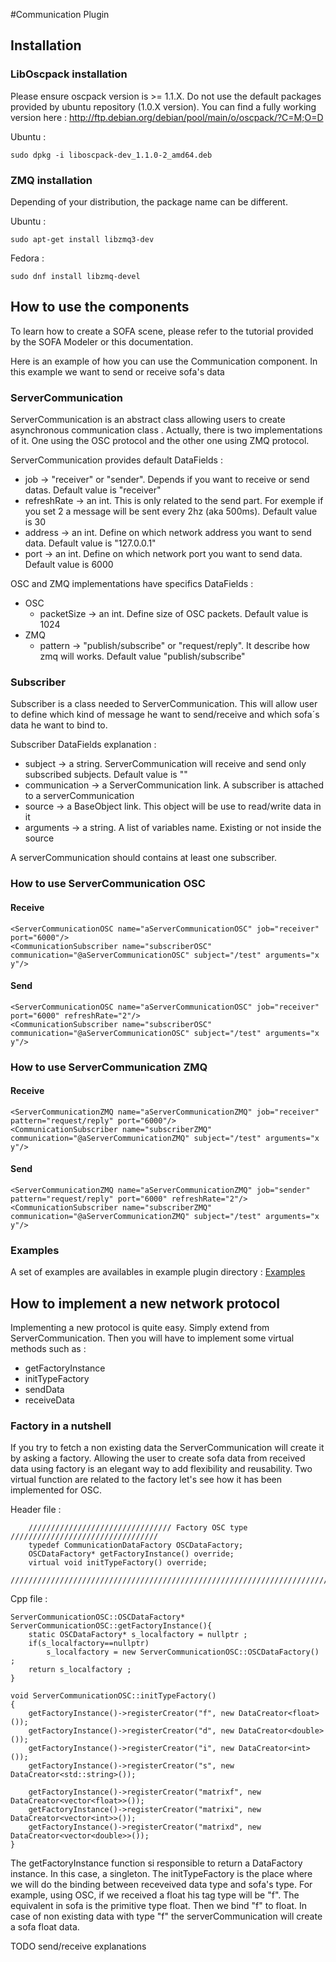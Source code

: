 #Communication Plugin

## Installation
### LibOscpack installation
Please ensure oscpack version is >= 1.1.X. Do not use the default packages provided by ubuntu repository (1.0.X version).
You can find a fully working version here : http://ftp.debian.org/debian/pool/main/o/oscpack/?C=M;O=D

Ubuntu :
```
sudo dpkg -i liboscpack-dev_1.1.0-2_amd64.deb
```

### ZMQ installation
Depending of your distribution, the package name can be different.

Ubuntu :
```
sudo apt-get install libzmq3-dev
```
Fedora : 
```
sudo dnf install libzmq-devel
```

## How to use the components
To learn how to create a SOFA scene, please refer to the tutorial provided by the SOFA Modeler or this documentation.

Here is an example of how you can use the Communication component. In this example we want to send or receive sofa's data 

### ServerCommunication

ServerCommunication is an abstract class allowing users to create asynchronous communication class . Actually, there is two implementations of it. One using the OSC protocol and the other one using ZMQ protocol.

ServerCommunication provides default DataFields :
* job -> "receiver" or "sender". Depends if you want to receive or send datas. Default value is "receiver"
* refreshRate -> an int. This is only related to the send part. For exemple if you set 2 a message will be sent every 2hz (aka 500ms). Default value is 30
* address -> an int. Define on which network address you want to send data. Default value is "127.0.0.1"
* port -> an int. Define on which network port you want to send data. Default value is 6000

OSC and ZMQ implementations have specifics DataFields :
* OSC
  * packetSize -> an int. Define size of OSC packets. Default value is 1024
* ZMQ
  * pattern -> "publish/subscribe" or "request/reply". It describe how zmq will works. Default value "publish/subscribe"

### Subscriber

Subscriber is a class needed to ServerCommunication. This will allow user to define which kind of message he want to send/receive and which sofa´s data he want to bind to.

Subscriber DataFields explanation : 
* subject -> a string. ServerCommunication will receive and send only subscribed subjects. Default value is ""
* communication -> a ServerCommunication link. A subscriber is attached to a serverCommunication
* source -> a BaseObject link. This object will be use to read/write data in it
* arguments -> a string. A list of variables name. Existing or not inside the source

A serverCommunication should contains at least one subscriber.

### How to use ServerCommunication OSC

#### Receive
```
<ServerCommunicationOSC name="aServerCommunicationOSC" job="receiver" port="6000"/>
<CommunicationSubscriber name="subscriberOSC" communication="@aServerCommunicationOSC" subject="/test" arguments="x y"/>
```
#### Send
```
<ServerCommunicationOSC name="aServerCommunicationOSC" job="receiver" port="6000" refreshRate="2"/>
<CommunicationSubscriber name="subscriberOSC" communication="@aServerCommunicationOSC" subject="/test" arguments="x y"/>
```

### How to use ServerCommunication ZMQ

#### Receive
```
<ServerCommunicationZMQ name="aServerCommunicationZMQ" job="receiver" pattern="request/reply" port="6000"/>
<CommunicationSubscriber name="subscriberZMQ" communication="@aServerCommunicationZMQ" subject="/test" arguments="x y"/>
```
#### Send
```
<ServerCommunicationZMQ name="aServerCommunicationZMQ" job="sender" pattern="request/reply" port="6000" refreshRate="2"/>
<CommunicationSubscriber name="subscriberZMQ" communication="@aServerCommunicationZMQ" subject="/test" arguments="x y"/>
```
### Examples

A set of examples are availables in example plugin directory : [Examples](examples)

## How to implement a new network protocol

Implementing a new protocol is quite easy. Simply extend from ServerCommunication. Then you will have to implement some virtual methods such as :
* getFactoryInstance
* initTypeFactory
* sendData
* receiveData

### Factory in a nutshell

If you try to fetch a non existing data the ServerCommunication will create it by asking a factory. 
Allowing the user to create sofa data from received data using factory is an elegant way to add flexibility and reusability. 
Two virtual function are related to the factory let's see how it has been implemented for OSC.

Header file : 
```
    //////////////////////////////// Factory OSC type /////////////////////////////////
    typedef CommunicationDataFactory OSCDataFactory;
    OSCDataFactory* getFactoryInstance() override;
    virtual void initTypeFactory() override;
    /////////////////////////////////////////////////////////////////////////////////
```

Cpp file : 
```
ServerCommunicationOSC::OSCDataFactory* ServerCommunicationOSC::getFactoryInstance(){
    static OSCDataFactory* s_localfactory = nullptr ;
    if(s_localfactory==nullptr)
        s_localfactory = new ServerCommunicationOSC::OSCDataFactory() ;
    return s_localfactory ;
}

void ServerCommunicationOSC::initTypeFactory()
{
    getFactoryInstance()->registerCreator("f", new DataCreator<float>());
    getFactoryInstance()->registerCreator("d", new DataCreator<double>());
    getFactoryInstance()->registerCreator("i", new DataCreator<int>());
    getFactoryInstance()->registerCreator("s", new DataCreator<std::string>());

    getFactoryInstance()->registerCreator("matrixf", new DataCreator<vector<float>>());
    getFactoryInstance()->registerCreator("matrixi", new DataCreator<vector<int>>());
    getFactoryInstance()->registerCreator("matrixd", new DataCreator<vector<double>>());
}
```

The getFactoryInstance function si responsible to return a DataFactory instance. In this case, a singleton. The initTypeFactory is the place where we will do the binding between receveived data type and sofa's type.
For example, using OSC, if we received a float his tag type will be "f". The equivalent in sofa is the primitive type float.
Then we bind "f" to float. In case of non existing data with type "f" the serverCommunication will create a sofa float data.

TODO send/receive explanations
